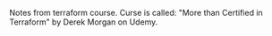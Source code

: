 Notes from terraform course. Curse is called: "More than Certified in Terraform" by Derek Morgan on Udemy.